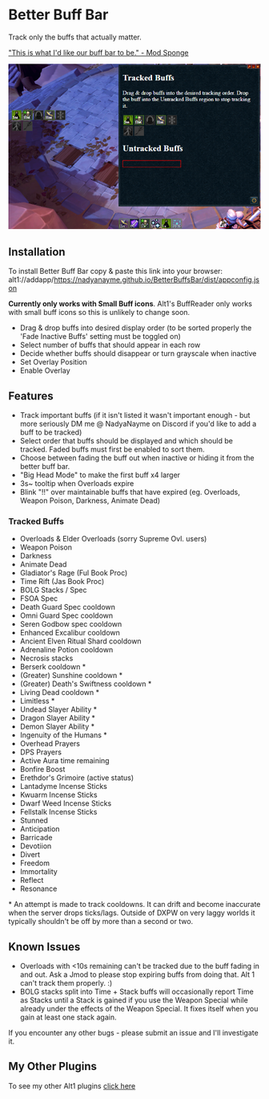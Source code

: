 # Better Buff Bar

Track only the buffs that actually matter.

["This is what I'd like our buff bar to be." - Mod Sponge](https://youtu.be/LPV-pZ1hcAU?t=4273)

![Better Buffs Bar](./BetterBuffsBar.png)

## Installation

To install Better Buff Bar copy & paste this link into your browser:
alt1://addapp/https://nadyanayme.github.io/BetterBuffsBar/dist/appconfig.json

**Currently only works with Small Buff icons**. Alt1's BuffReader only works with small buff icons so this is unlikely to change soon.

- Drag & drop buffs into desired display order (to be sorted properly the 'Fade Inactive Buffs' setting must be toggled on)
- Select number of buffs that should appear in each row
- Decide whether buffs should disappear or turn grayscale when inactive
- Set Overlay Position
- Enable Overlay

## Features

- Track important buffs (if it isn't listed it wasn't important enough - but more seriously DM me @ NadyaNayme on Discord if you'd like to add a buff to be tracked)
- Select order that buffs should be displayed and which should be tracked. Faded buffs must first be enabled to sort them.
- Choose between fading the buff out when inactive or hiding it from the better buff bar.
- "Big Head Mode" to make the first buff x4 larger
- 3s~ tooltip when Overloads expire
- Blink "!!" over maintainable buffs that have expired (eg. Overloads, Weapon Poison, Darkness, Animate Dead)

### Tracked Buffs

- Overloads & Elder Overloads (sorry Supreme Ovl. users)
- Weapon Poison
- Darkness
- Animate Dead
- Gladiator's Rage (Ful Book Proc)
- Time Rift (Jas Book Proc)
- BOLG Stacks / Spec
- FSOA Spec
- Death Guard Spec cooldown
- Omni Guard Spec cooldown
- Seren Godbow spec cooldown
- Enhanced Excalibur cooldown
- Ancient Elven Ritual Shard cooldown
- Adrenaline Potion cooldown
- Necrosis stacks
- Berserk cooldown *
- (Greater) Sunshine cooldown *
- (Greater) Death's Swiftness cooldown *
- Living Dead cooldown *
- Limitless *
- Undead Slayer Ability *
- Dragon Slayer Ability *
- Demon Slayer Ability *
- Ingenuity of the Humans *
- Overhead Prayers
- DPS Prayers
- Active Aura time remaining
- Bonfire Boost
- Erethdor's Grimoire (active status)
- Lantadyme Incense Sticks
- Kwuarm Incense Sticks
- Dwarf Weed Incense Sticks
- Fellstalk Incense Sticks
- Stunned
- Anticipation
- Barricade
- Devotiion
- Divert
- Freedom
- Immortality
- Reflect
- Resonance


\* An attempt is made to track cooldowns. It can drift and become inaccurate when the server drops ticks/lags. Outside of DXPW on very laggy worlds it typically shouldn't be off by more than a second or two.

## Known Issues

- Overloads with <10s remaining can't be tracked due to the buff fading in and out. Ask a Jmod to please stop expiring buffs from doing that. Alt 1 can't track them properly. :)
- BOLG stacks split into Time + Stack buffs will occasionally report Time as Stacks until a Stack is gained if you use the Weapon Special while already under the effects of the Weapon Special. It fixes itself when you gain at least one stack again.

If you encounter any other bugs - please submit an issue and I'll investigate it.

## My Other Plugins

To see my other Alt1 plugins [click here](https://github.com/NadyaNayme/NyusPluginDirectory)
